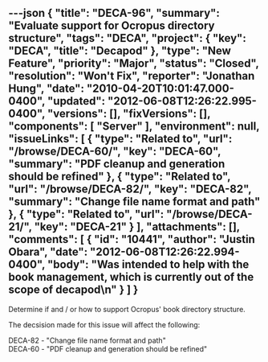 ---json
{
  "title": "DECA-96",
  "summary": "Evaluate support for Ocropus directory structure",
  "tags": "DECA",
  "project": {
    "key": "DECA",
    "title": "Decapod"
  },
  "type": "New Feature",
  "priority": "Major",
  "status": "Closed",
  "resolution": "Won't Fix",
  "reporter": "Jonathan Hung",
  "date": "2010-04-20T10:01:47.000-0400",
  "updated": "2012-06-08T12:26:22.995-0400",
  "versions": [],
  "fixVersions": [],
  "components": [
    "Server"
  ],
  "environment": null,
  "issueLinks": [
    {
      "type": "Related to",
      "url": "/browse/DECA-60/",
      "key": "DECA-60",
      "summary": "PDF cleanup and generation should be refined"
    },
    {
      "type": "Related to",
      "url": "/browse/DECA-82/",
      "key": "DECA-82",
      "summary": "Change file name format and path"
    },
    {
      "type": "Related to",
      "url": "/browse/DECA-21/",
      "key": "DECA-21"
    }
  ],
  "attachments": [],
  "comments": [
    {
      "id": "10441",
      "author": "Justin Obara",
      "date": "2012-06-08T12:26:22.994-0400",
      "body": "Was intended to help with the book management, which is currently out of the scope of decapod\n"
    }
  ]
}
---
Determine if and / or how to support Ocropus' book directory structure.

The decsision made for this issue will affect the following:

DECA-82 - "Change file name format and path"\
DECA-60 - "PDF cleanup and generation should be refined"

        